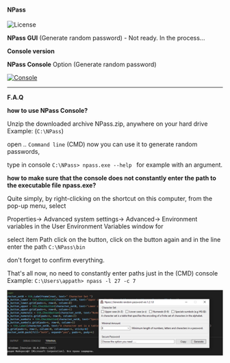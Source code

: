 #### NPass

![License](https://img.shields.io/github/license/appath/NPass?style=flat-square)

__NPass GUI__ (Generate random password) - Not ready. In the process...



__Console version__

__NPass Console__ Option (Generate random password)

[![Console](https://img.shields.io/github/v/release/appath/NPass?color=inactive&label=Console&style=flat-square)](https://github.com/appath/NPass/releases)

**************

__F.A.Q__

__how to use NPass Console?__

Unzip the downloaded archive NPass.zip, anywhere on your hard drive Example: (```C:\NPass```)

open .. ```Command line``` (CMD) now you can use it to generate random passwords,

type in console ```C:\NPass> npass.exe --help ``` for example with an argument.

__how to make sure that the console does not constantly enter the path to the executable file npass.exe?__

Quite simply, by right-clicking on the shortcut on this computer, from the pop-up menu, select 

Properties-> Advanced system settings-> Advanced-> Environment variables in the User Environment Variables window for <USER>

select item Path click on the <Modify> button, click on the <Create> button again and in the line enter the path ```C:\NPass\bin```
  
don't forget to confirm everything.

That's all now, no need to constantly enter paths just in the (CMD) console Example: ```C:\Users\appath> npass -l 27 -c 7```


![NPass GUI](https://github.com/appath/NPass/blob/master/%23/%23npass_gui.png)
